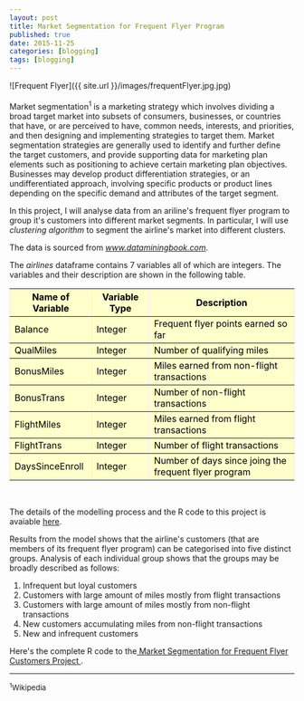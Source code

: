 ```yaml
---
layout: post
title: Market Segmentation for Frequent Flyer Program
published: true
date: 2015-11-25
categories: [blogging]
tags: [blogging]
---
```

![Frequent Flyer]({{ site.url }}/images/frequentFlyer.jpg.jpg)
<br>
<br>
Market segmentation<sup>1</sup> is a marketing strategy which involves dividing a broad target market into subsets of consumers, businesses, or countries that have, or are perceived to have, common needs, interests, and priorities, and then designing and implementing strategies to target them. Market segmentation strategies are generally used to identify and further define the target customers, and provide supporting data for marketing plan elements such as positioning to achieve certain marketing plan objectives. Businesses may develop product differentiation strategies, or an undifferentiated approach, involving specific products or product lines depending on the specific demand and attributes of the target segment.

In this project, I will analyse data from an ariline's frequent flyer program to group it's customers into different market segments. In particular, I will use <i>clustering algorithm</i> to segment the airline's market into different clusters.

The data is sourced from  <i>www.dataminingbook.com</i>.

The <i>airlines</i> dataframe contains 7 variables all of which are integers. The variables and their description are shown in the following table.

<table border="1" style="background-color:#FFFFCC;border-collapse:collapse;border:1px;color:#000000;width:100%" cellpadding="5" cellspacing="3">
	<tr>
		<th>Name of Variable</th>
		<th>Variable Type</th>
		<th>Description</th>
	</tr>
	<tr>
		<td>Balance</td>
		<td>Integer</td>
		<td>Frequent flyer points earned so far</td>
	</tr>
	<tr>
		<td>QualMiles</td>
		<td>Integer</td>
		<td>Number of qualifying miles</td>
	</tr>
	<tr>
		<td>BonusMiles</td>
		<td>Integer</td>
		<td>Miles earned from non-flight transactions</td>
	</tr>
	<tr>
		<td>BonusTrans</td>
		<td>Integer</td>
		<td>Number of non-flight transactions</td>
	</tr>
	<tr>
		<td>FlightMiles</td>
		<td>Integer</td>
		<td>Miles earned from flight transactions</td>
	</tr>
	<tr>
		<td>FlightTrans</td>
		<td>Integer</td>
		<td>Number of flight transactions</td>
	</tr>
	<tr>
		<td>DaysSinceEnroll</td>
		<td>Integer</td>
		<td>Number of days since joing the frequent flyer program </td>
	</tr>
</table>
<br>

The details of the modelling process and the R code to this project is avaiable <a href = "http://sachinshrestha.github.io/frequentFlyerCode/"> here</a>. 

Results from the model shows that the airline's customers (that are members of its frequent flyer program) can be categorised into five distinct groups. Analysis of each individual group shows that the groups may be broadly described as follows: 

<ol>
<li>Infrequent but loyal customers</li>
<li>Customers with large amount of miles mostly from flight transactions</li>
<li>Customers with large amount of miles mostly from non-flight transactions</li>
<li>New customers accumulating miles from non-flight transactions</li>
<li>New and infrequent customers</li>  
</ol>


Here's the complete R code to the<a href = "http://sachinshrestha.github.io/frequentFlyerCode/"> Market Segmentation for Frequent Flyer Customers Project </a>.


<hr>
<font size=2><sup>1</sup>Wikipedia</font>
